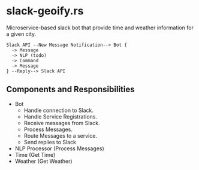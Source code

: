 # slack-geoify.rs

Microservice-based slack bot that provide time and weather information for a given city.

```
Slack API --New Message Notification--> Bot {
  -> Message
  -> NLP (todo)
  -> Command
  -> Message
} --Reply--> Slack API
```

## Components and Responsibilities

- Bot
  - Handle connection to Slack.
  - Handle Service Registrations.
  - Receive messages from Slack.
  - Process Messages.
  - Route Messages to a service.
  - Send replies to Slack
- NLP Processor (Process Messages)
- Time (Get Time)
- Weather (Get Weather)

